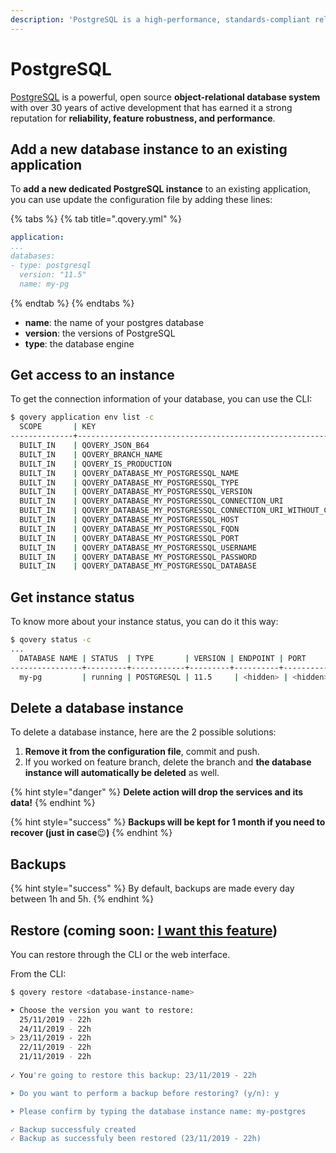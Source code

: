 ```yaml
---
description: 'PostgreSQL is a high-performance, standards-compliant relational SQL database.'
---
```


# PostgreSQL

[PostgreSQL](https://www.postgresql.org/) is a powerful, open source **object-relational database system** with over 30 years of active development that has earned it a strong reputation for **reliability, feature robustness, and performance**.

## Add a new database instance to an existing application

To **add a new dedicated PostgreSQL instance** to an existing application, you can use update the configuration file by adding these lines:

{% tabs %}
{% tab title=".qovery.yml" %}
```yaml
application:
...
databases:
- type: postgresql
  version: "11.5"
  name: my-pg
```
{% endtab %}
{% endtabs %}

* **name**: the name of your postgres database
* **version**: the versions of PostgreSQL
* **type**: the database engine

## Get access to an instance

To get the connection information of your database, you can use the CLI:

```bash
$ qovery application env list -c
  SCOPE       | KEY                                                               | VALUE     
--------------+-------------------------------------------------------------------+-----------
  BUILT_IN    | QOVERY_JSON_B64                                                   | <base64>  
  BUILT_IN    | QOVERY_BRANCH_NAME                                                | master    
  BUILT_IN    | QOVERY_IS_PRODUCTION                                              | true      
  BUILT_IN    | QOVERY_DATABASE_MY_POSTGRESSQL_NAME                               | my-pg  
  BUILT_IN    | QOVERY_DATABASE_MY_POSTGRESSQL_TYPE                               | POSTGRESQL     
  BUILT_IN    | QOVERY_DATABASE_MY_POSTGRESSQL_VERSION                            | 11.5    
  BUILT_IN    | QOVERY_DATABASE_MY_POSTGRESSQL_CONNECTION_URI                     | <hidden>  
  BUILT_IN    | QOVERY_DATABASE_MY_POSTGRESSQL_CONNECTION_URI_WITHOUT_CREDENTIALS | <hidden>  
  BUILT_IN    | QOVERY_DATABASE_MY_POSTGRESSQL_HOST                               | <hidden>  
  BUILT_IN    | QOVERY_DATABASE_MY_POSTGRESSQL_FQDN                               | <hidden>  
  BUILT_IN    | QOVERY_DATABASE_MY_POSTGRESSQL_PORT                               | <hidden>  
  BUILT_IN    | QOVERY_DATABASE_MY_POSTGRESSQL_USERNAME                           | <hidden>  
  BUILT_IN    | QOVERY_DATABASE_MY_POSTGRESSQL_PASSWORD                           | <hidden>  
  BUILT_IN    | QOVERY_DATABASE_MY_POSTGRESSQL_DATABASE                           | POSTGRESSQL     
```

## Get instance status

To know more about your instance status, you can do it this way:

```bash
$ qovery status -c
...
  DATABASE NAME | STATUS  | TYPE       | VERSION | ENDPOINT | PORT     | USERNAME | PASSWORD | APPLICATIONS    
----------------+---------+------------+---------+----------+----------+----------+----------+-----------------
  my-pg         | running | POSTGRESQL | 11.5     | <hidden> | <hidden> | <hidden> | <hidden> | simple-example
```

## Delete a database instance

To delete a database instance, here are the 2 possible solutions:

1. **Remove it from the configuration file**, commit and push.
2. If you worked on feature branch, delete the branch and **the database instance will automatically be deleted** as well.

{% hint style="danger" %}
**Delete action will drop the services and its data!**
{% endhint %}

{% hint style="success" %}
**Backups will be kept for 1 month if you need to recover \(just in case**😉**\)**
{% endhint %}

## Backups

{% hint style="success" %}
By default, backups are made every day between 1h and 5h.
{% endhint %}

## Restore \(coming soon: [I want this feature](https://roadmap.qovery.com/c/26-restore-a-database)\)

You can restore through the CLI or the web interface.

From the CLI:

```bash
$ qovery restore <database-instance-name>

➤ Choose the version you want to restore:
  25/11/2019 - 22h
  24/11/2019 - 22h
> 23/11/2019 - 22h
  22/11/2019 - 22h
  21/11/2019 - 22h
  
✓ You're going to restore this backup: 23/11/2019 - 22h

➤ Do you want to perform a backup before restoring? (y/n): y

➤ Please confirm by typing the database instance name: my-postgres

✓ Backup successfuly created
✓ Backup as successfuly been restored (23/11/2019 - 22h)
```

